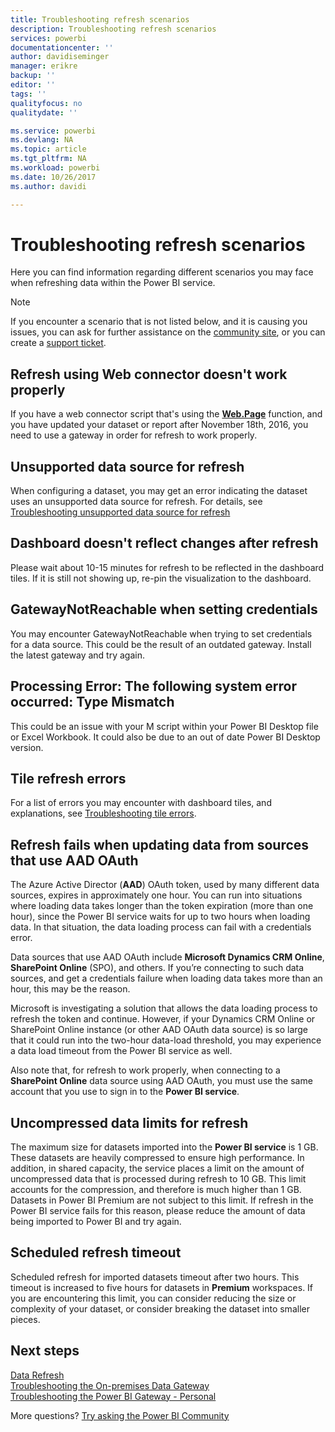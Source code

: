 ```yaml
---
title: Troubleshooting refresh scenarios
description: Troubleshooting refresh scenarios
services: powerbi
documentationcenter: ''
author: davidiseminger
manager: erikre
backup: ''
editor: ''
tags: ''
qualityfocus: no
qualitydate: ''

ms.service: powerbi
ms.devlang: NA
ms.topic: article
ms.tgt_pltfrm: NA
ms.workload: powerbi
ms.date: 10/26/2017
ms.author: davidi

---
```

# Troubleshooting refresh scenarios
Here you can find information regarding different scenarios you may face when refreshing data within the Power BI service.

> [!NOTE]
> If you encounter a scenario that is not listed below, and it is causing you issues, you can ask for further assistance on the [community site](http://community.powerbi.com/), or you can create a [support ticket](https://powerbi.microsoft.com/support/).
> 
> 

## Refresh using Web connector doesn't work properly
If you have a web connector script that's using the [**Web.Page**](https://msdn.microsoft.com/library/mt260924.aspx) function, and you have updated your dataset or report after  November 18th, 2016, you need to use a gateway in order for refresh to work properly.

## Unsupported data source for refresh
When configuring a dataset, you may get an error indicating the dataset uses an unsupported data source for refresh. For details, see
[Troubleshooting unsupported data source for refresh](service-admin-troubleshoot-unsupported-data-source-for-refresh.md)

## Dashboard doesn't reflect changes after refresh
Please wait about 10-15 minutes for refresh to be reflected in the dashboard tiles.  If it is still not showing up, re-pin the visualization to the dashboard.

## GatewayNotReachable when setting credentials
You may encounter GatewayNotReachable when trying to set credentials for a data source. This could be the result of an outdated gateway.  Install the latest gateway and try again.

## Processing Error: The following system error occurred: Type Mismatch
This could be an issue with your M script within your Power BI Desktop file or Excel Workbook.  It could also be due to an out of date Power BI Desktop version.

## Tile refresh errors
For a list of errors you may encounter with dashboard tiles, and explanations, see [Troubleshooting tile errors](refresh-troubleshooting-tile-errors.md).

## Refresh fails when updating data from sources that use AAD OAuth
The Azure Active Director (**AAD**) OAuth token, used by many different data sources, expires in approximately one hour. You can run into situations where loading data takes longer than the token expiration (more than one hour), since the Power BI service waits for up to two hours when loading data. In that situation, the data loading process can fail with a credentials error.

Data sources that use AAD OAuth include **Microsoft Dynamics CRM Online**, **SharePoint Online** (SPO), and others. If you’re connecting to such data sources, and get a credentials failure when loading data takes more than an hour, this may be the reason.

Microsoft is investigating a solution that allows the data loading process to refresh the token and continue. However, if your Dynamics CRM Online or SharePoint Online instance (or other AAD OAuth data source) is so large that it could run into the two-hour data-load threshold, you may experience a data load timeout from the Power BI service as well.

Also note that, for refresh to work properly, when connecting to a **SharePoint Online** data source using AAD OAuth, you must use the same account that you use to sign in to the **Power BI service**.

## Uncompressed data limits for refresh
The maximum size for datasets imported into the **Power BI service** is 1 GB. These datasets are heavily compressed to ensure high performance. In addition, in shared capacity, the service places a limit on the amount of uncompressed data that is processed during refresh to 10 GB. This limit accounts for the compression, and therefore is much higher than 1 GB. Datasets in Power BI Premium are not subject to this limit. If refresh in the Power BI service fails for this reason, please reduce the amount of data being imported to Power BI and try again.

## Scheduled refresh timeout
Scheduled refresh for imported datasets timeout after two hours. This timeout is increased to five hours for datasets in **Premium** workspaces. If you are encountering this limit, you can consider reducing the size or complexity of your dataset, or consider breaking the dataset into smaller pieces.

## Next steps
[Data Refresh](refresh-data.md)  
[Troubleshooting the On-premises Data Gateway](service-gateway-onprem-tshoot.md)  
[Troubleshooting the Power BI Gateway - Personal](service-admin-troubleshooting-power-bi-personal-gateway.md)  

More questions? [Try asking the Power BI Community](http://community.powerbi.com/)

